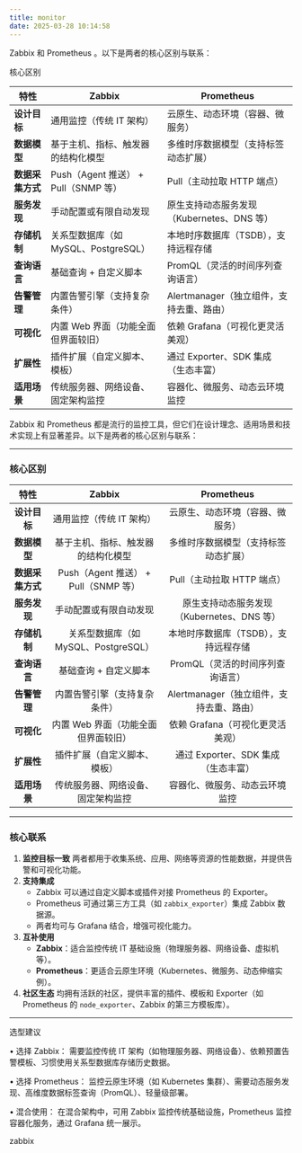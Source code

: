```yaml
---
title: monitor
date: 2025-03-28 10:14:58
---
```


Zabbix 和 Prometheus 。以下是两者的核心区别与联系：

核心区别

| **特性**         | **Zabbix**                           | **Prometheus**                             |
| ---------------- | ------------------------------------ | ------------------------------------------ |
| **设计目标**     | 通用监控（传统 IT 架构）             | 云原生、动态环境（容器、微服务）           |
| **数据模型**     | 基于主机、指标、触发器的结构化模型   | 多维时序数据模型（支持标签动态扩展）       |
| **数据采集方式** | Push（Agent 推送） + Pull（SNMP 等） | Pull（主动拉取 HTTP 端点）                 |
| **服务发现**     | 手动配置或有限自动发现               | 原生支持动态服务发现（Kubernetes、DNS 等） |
| **存储机制**     | 关系型数据库（如 MySQL、PostgreSQL） | 本地时序数据库（TSDB），支持远程存储       |
| **查询语言**     | 基础查询 + 自定义脚本                | PromQL（灵活的时间序列查询语言）           |
| **告警管理**     | 内置告警引擎（支持复杂条件）         | Alertmanager（独立组件，支持去重、路由）   |
| **可视化**       | 内置 Web 界面（功能全面但界面较旧）  | 依赖 Grafana（可视化更灵活美观）           |
| **扩展性**       | 插件扩展（自定义脚本、模板）         | 通过 Exporter、SDK 集成（生态丰富）        |
| **适用场景**     | 传统服务器、网络设备、固定架构监控   | 容器化、微服务、动态云环境监控             |

Zabbix 和 Prometheus 都是流行的监控工具，但它们在设计理念、适用场景和技术实现上有显著差异。以下是两者的核心区别与联系：

------

### **核心区别**

|     **特性**     |              **Zabbix**              |               **Prometheus**               |
| :--------------: | :----------------------------------: | :----------------------------------------: |
|   **设计目标**   |       通用监控（传统 IT 架构）       |      云原生、动态环境（容器、微服务）      |
|   **数据模型**   |  基于主机、指标、触发器的结构化模型  |    多维时序数据模型（支持标签动态扩展）    |
| **数据采集方式** | Push（Agent 推送） + Pull（SNMP 等） |         Pull（主动拉取 HTTP 端点）         |
|   **服务发现**   |        手动配置或有限自动发现        | 原生支持动态服务发现（Kubernetes、DNS 等） |
|   **存储机制**   | 关系型数据库（如 MySQL、PostgreSQL） |    本地时序数据库（TSDB），支持远程存储    |
|   **查询语言**   |        基础查询 + 自定义脚本         |      PromQL（灵活的时间序列查询语言）      |
|   **告警管理**   |     内置告警引擎（支持复杂条件）     |  Alertmanager（独立组件，支持去重、路由）  |
|    **可视化**    | 内置 Web 界面（功能全面但界面较旧）  |      依赖 Grafana（可视化更灵活美观）      |
|    **扩展性**    |     插件扩展（自定义脚本、模板）     |    通过 Exporter、SDK 集成（生态丰富）     |
|   **适用场景**   |  传统服务器、网络设备、固定架构监控  |       容器化、微服务、动态云环境监控       |

------

### **核心联系**

1. **监控目标一致**
   两者都用于收集系统、应用、网络等资源的性能数据，并提供告警和可视化功能。
2. **支持集成**
   - Zabbix 可以通过自定义脚本或插件对接 Prometheus 的 Exporter。
   - Prometheus 可通过第三方工具（如 `zabbix_exporter`）集成 Zabbix 数据源。
   - 两者均可与 Grafana 结合，增强可视化能力。
3. **互补使用**
   - **Zabbix**：适合监控传统 IT 基础设施（物理服务器、网络设备、虚拟机等）。
   - **Prometheus**：更适合云原生环境（Kubernetes、微服务、动态伸缩实例）。
4. **社区生态**
   均拥有活跃的社区，提供丰富的插件、模板和 Exporter（如 Prometheus 的 `node_exporter`、Zabbix 的第三方模板库）。

---



选型建议

 •  选择 Zabbix：
需要监控传统 IT 架构（如物理服务器、网络设备）、依赖预置告警模板、习惯使用关系型数据库存储历史数据。  

•  选择 Prometheus：
监控云原生环境（如 Kubernetes 集群）、需要动态服务发现、高维度数据标签查询（PromQL）、轻量级部署。 

 •  混合使用：
在混合架构中，可用 Zabbix 监控传统基础设施，Prometheus 监控容器化服务，通过 Grafana 统一展示。





zabbix



